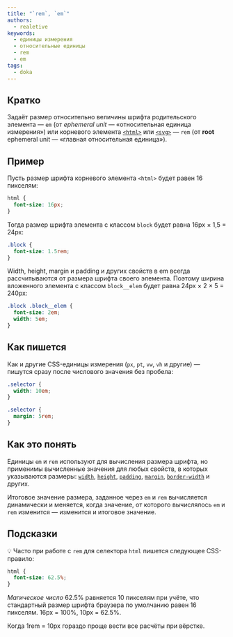 ```yaml
---
title: "`rem`, `em`"
authors:
  - realetive
keywords:
  - единицы измерения
  - относительные единицы
  - rem
  - em
tags:
  - doka
---
```


## Кратко

Задаёт размер относительно величины шрифта родительского элемента — `em` (от _ephemeral unit_ — «относительная единица измерения») или корневого элемента [`<html>`](/html/html/) или [`<svg>`](/html/svg/) — `rem` (от **root** ephemeral unit — «главная относительная единица»).

## Пример

Пусть размер шрифта корневого элемента `<html>` будет равен 16 пикселям:

```css
html {
  font-size: 16px;
}
```

Тогда размер шрифта элемента с классом `block` будет равна 16px × 1,5 = 24px:

```css
.block {
  font-size: 1.5rem;
}
```

Width, height, margin и padding и других свойств в em всегда рассчитываются от размера шрифта своего элемента.
Поэтому ширина вложенного элемента с классом `block__elem` будет равна 24px × 2 × 5 = 240px:

```css
.block .block__elem {
  font-size: 2em;
  width: 5em;
}
```

## Как пишется

Как и другие CSS-единицы измерения (`px`, `pt`, `vw`, `vh` и другие) — пишутся сразу после числового значения без пробела:

```css
.selector {
  width: 10em;
}

.selector {
  margin: 5rem;
}
```

## Как это понять

Единицы `em` и `rem` используют для вычисления размера шрифта, но применимы вычисленные значения для любых свойств, в которых указываются размеры: [`width`](/css/width/), [`height`](/css/height/), [`padding`](/css/padding/), [`margin`](/css/margin/), [`border-width`](/css/border-width/) и других.

Итоговое значение размера, заданное через `em` и `rem` вычисляется динамически и меняется, когда значение, от которого вычислялось `em` и `rem` изменится — изменится и итоговое значение.

## Подсказки

💡 Часто при работе с `rem` для селектора `html` пишется следующее CSS-правило:

```css
html {
  font-size: 62.5%;
}
```

_Магическое число_ 62.5% равняется 10 пикселям при учёте, что стандартный размер шрифта браузера по умолчанию равен 16 пикселям. 16px = 100%, 10px = 62.5%.

Когда 1rem = 10px гораздо проще вести все расчёты при вёрстке.

